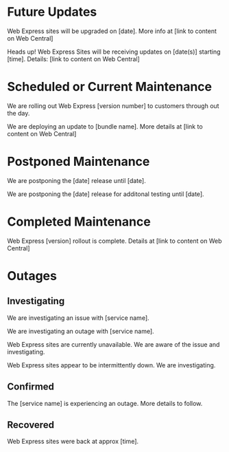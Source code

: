 
# Future Updates

Web Express sites will be upgraded on [date]. More info at [link to content on Web Central]

Heads up! Web Express Sites will be receiving updates on [date(s)] starting [time]. Details: [link to content on Web Central]

# Scheduled or Current Maintenance

We are rolling out Web Express [version number] to customers through out the day.

We are deploying an update to [bundle name]. More details at [link to content on Web Central]

# Postponed Maintenance
 
We are postponing the [date] release until [date].
 
We are postponing the [date] release for additonal testing until [date].
 
# Completed Maintenance
 
Web Express [version] rollout is complete. Details at [link to content on Web Central]

# Outages

## Investigating

We are investigating an issue with [service name].

We are investigating an outage with [service name].

Web Express sites are currently unavailable. We are aware of the issue and investigating.

Web Express sites appear to be intermittently down. We are investigating.

## Confirmed

The [service name] is experiencing an outage. More details to follow.

## Recovered

Web Express sites were back at approx [time].
